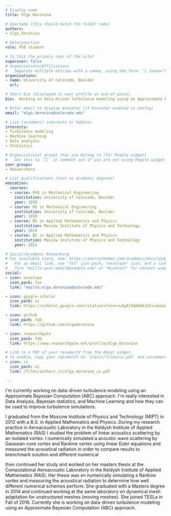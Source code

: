 ```yaml
---
# Display name
title: Olga Doronina

# Username (this should match the folder name)
authors:
- olga_doronina

# Role/position
role: PhD student

# Is this the primary user of the site?
superuser: false
# Organizations/Affiliations
#   Separate multiple entries with a comma, using the form: `[ {name="Org1", url=""}, {name="Org2", url=""} ]`.
organizations:
- name: University of Colorado, Boulder
  url:

# Short bio (displayed in user profile at end of posts)
bio:  Working on data-driven turbulence modeling using an Approximate Bayesian Computation (ABC) approach.

# Enter email to display Gravatar (if Gravatar enabled in Config)
email: "olga.doronina@colorado.edu"

# List (academic) interests or hobbies
interests:
- Turbulence modeling
- Machine learning
- Data analysis
- Statistics

# Organizational groups that you belong to (for People widget)
#   Set this to `[]` or comment out if you are not using People widget.
user_groups:
- Researchers

# List qualifications (such as academic degrees)
education:
  courses:
  - course: PhD in Mechanical Engineering
    institution: University of Colorado, Boulder
    year: 2020
  - course: MS in Mechanical Engineering
    institution: University of Colorado, Boulder
    year: 2019
  - course: MS in Applied Mathematics and Physics
    institution: Moscow Institute of Physics and Technology
    year: 2014
  - course: BS in Applied Mathematics and Physics
    institution: Moscow Institute of Physics and Technology
    year: 2012

# Social/Academic Networking
# For available icons, see: https://sourcethemes.com/academic/docs/widgets/#icons
#   For an email link, use "fas" icon pack, "envelope" icon, and a link in the
#   form "mailto:your-email@example.com" or "#contact" for contact widget.
social:
- icon: envelope
  icon_pack: fas
  link: "mailto:olga.doronina@colorado.edu"

- icon: google-scholar
  icon_pack: ai
  link: https://scholar.google.com/citations?user=LAyA19QAAAAJ&hl=en&authuser=1

- icon: github
  icon_pack: fab
  link: https://github.com/olgadoronina

- icon: researchgate
  icon_pack: fab
  link: https://www.researchgate.net/profile/Olga_Doronina

# Link to a PDF of your resume/CV from the About widget.
# To enable, copy your resume/CV to `static/files/cv.pdf` and uncomment the lines below.  
- icon: cv
  icon_pack: ai
  link: /files/authors_cv/olga_doronina_cv.pdf

---
```

 I'm currently working on data-driven turbulence modeling using an Approximate Bayesian Computation (ABC) approach. 
 I'm really interested in Data Analysis, Bayesian statistics, and Machine Learning and how they can be used to 
 improve turbulence simulations.  
 
 I graduated from the Moscow Institute of Physics and Technology (MIPT) in 2012 with a B.S. in Applied 
 Mathematics and Physics. During my research practice in Aeroacoustic Laboratory in the Keldysh Institute of 
 Applied Mathematics (RAS) I studied the problem of linear acoustics scattering by an isolated vortex. 
 I numerically simulated a acoustic wave scattering by Gaussian-core vortex and Rankine vortex using linear Euler 
 equations and measured the acoustical radiation in order to compare results to brenchmark solution and different numerical 
 
 then continued her study and worked on her masters thesis at the Computational 
 Aeroacoustic Laboratory in the Keldysh Institute of Applied Mathematics (RAS). Her thesis was on numerically 
 simulating a Rankine vortex and measuring the acoustical radiation to determine how well different numerical 
 schemes perform. She graduated with a Masters degree in 2014 and continued working at the same laboratory 
 on dynamical mesh adaptation for unstructured meshes (moving meshes). She joined TESLa in Fall of 2016. 
 Currently she is working on data-driven turbulence modeling using an Approximate Bayesian Computation (ABC) approach.
